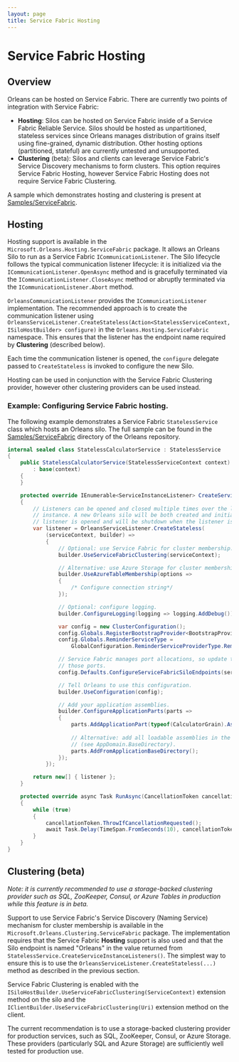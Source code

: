 ```yaml
---
layout: page
title: Service Fabric Hosting
---
```

# Service Fabric Hosting

## Overview

Orleans can be hosted on Service Fabric. There are currently two points of integration with Service Fabric:

* **Hosting**: Silos can be hosted on Service Fabric inside of a Service Fabric Reliable Service. Silos should be hosted as unpartitioned, stateless services since Orleans manages distribution of grains itself using fine-grained, dynamic distribution. Other hosting options (partitioned, stateful) are currently untested and unsupported.
* **Clustering** (beta): Silos and clients can leverage Service Fabric's Service Discovery mechanisms to form clusters. This option requires Service Fabric Hosting, however Service Fabric Hosting does not require Service Fabric Clustering.

A sample which demonstrates hosting and clustering is present at [Samples/ServiceFabric](https://github.com/dotnet/orleans/tree/master/Samples/ServiceFabric).

## Hosting

Hosting support is available in the `Microsoft.Orleans.Hosting.ServiceFabric` package. It allows an Orleans Silo to run as a Service Fabric `ICommunicationListener`. The Silo lifecycle follows the typical communication listener lifecycle: it is initialized via the `ICommunicationListener.OpenAsync` method and is gracefully terminated via the `ICommunicationListener.CloseAsync` method or abruptly terminated via the `ICommunicationListener.Abort` method.

`OrleansCommunicationListener` provides the `ICommunicationListener` implementation. The recommended approach is to create the communication listener using `OrleansServiceListener.CreateStateless(Action<StatelessServiceContext, ISiloHostBuilder> configure)` in the `Orleans.Hosting.ServiceFabric` namespace. This ensures that the listener has the endpoint name required by **Clustering** (described below).

Each time the communication listener is opened, the `configure` delegate passed to `CreateStateless` is invoked to configure the new Silo.

Hosting can be used in conjunction with the Service Fabric Clustering provider, however other clustering providers can be used instead.

### Example: Configuring Service Fabric hosting.

The following example demonstrates a Service Fabric `StatelessService` class which hosts an Orleans silo. The full sample can be found in the [Samples/ServiceFabric](https://github.com/dotnet/orleans/tree/master/Samples/ServiceFabric) directory of the Orleans repository.

```csharp
internal sealed class StatelessCalculatorService : StatelessService
{
    public StatelessCalculatorService(StatelessServiceContext context)
        : base(context)
    {
    }

    protected override IEnumerable<ServiceInstanceListener> CreateServiceInstanceListeners()
    {
        // Listeners can be opened and closed multiple times over the lifetime of a service
        // instance. A new Orleans silo will be both created and initialized each time the
        // listener is opened and will be shutdown when the listener is closed.
        var listener = OrleansServiceListener.CreateStateless(
            (serviceContext, builder) =>
            {
                // Optional: use Service Fabric for cluster membership.
                builder.UseServiceFabricClustering(serviceContext);

                // Alternative: use Azure Storage for cluster membership.
                builder.UseAzureTableMembership(options =>
                {
                    /* Configure connection string*/
                });

                // Optional: configure logging.
                builder.ConfigureLogging(logging => logging.AddDebug());

                var config = new ClusterConfiguration();
                config.Globals.RegisterBootstrapProvider<BootstrapProvider>("poke_grains");
                config.Globals.ReminderServiceType =
                    GlobalConfiguration.ReminderServiceProviderType.ReminderTableGrain;

                // Service Fabric manages port allocations, so update the configuration using
                // those ports.
                config.Defaults.ConfigureServiceFabricSiloEndpoints(serviceContext);

                // Tell Orleans to use this configuration.
                builder.UseConfiguration(config);

                // Add your application assemblies.
                builder.ConfigureApplicationParts(parts =>
                {
                    parts.AddApplicationPart(typeof(CalculatorGrain).Assembly).WithReferences();
                        
                    // Alternative: add all loadable assemblies in the current base path
                    // (see AppDomain.BaseDirectory).
                    parts.AddFromApplicationBaseDirectory();
                });
            });

        return new[] { listener };
    }

    protected override async Task RunAsync(CancellationToken cancellationToken)
    {
        while (true)
        {
            cancellationToken.ThrowIfCancellationRequested();
            await Task.Delay(TimeSpan.FromSeconds(10), cancellationToken);
        }
    }
}
```

## Clustering (beta)

*Note: it is currently recommended to use a storage-backed clustering provider such as SQL, ZooKeeper, Consul, or Azure Tables in production while this feature is in beta.*

Support to use Service Fabric's Service Discovery (Naming Service) mechanism for cluster membership is available in the `Microsoft.Orleans.Clustering.ServiceFabric` package. The implementation requires that the Service Fabric **Hosting** support is also used and that the Silo endpoint is named "Orleans" in the value returned from `StatelessService.CreateServiceInstanceListeners()`. The simplest way to ensure this is to use the `OrleansServiceListener.CreateStateless(...)` method as described in the previous section.

Service Fabric Clustering is enabled with the `ISiloHostBuilder.UseServiceFabricClustering(ServiceContext)` extension method on the silo and the `IClientBuilder.UseServiceFabricClustering(Uri)` extension method on the client.

The current recommendation is to use a storage-backed clustering provider for production services, such as SQL, ZooKeeper, Consul, or Azure Storage. These providers (particularly SQL and Azure Storage) are sufficiently well tested for production use.